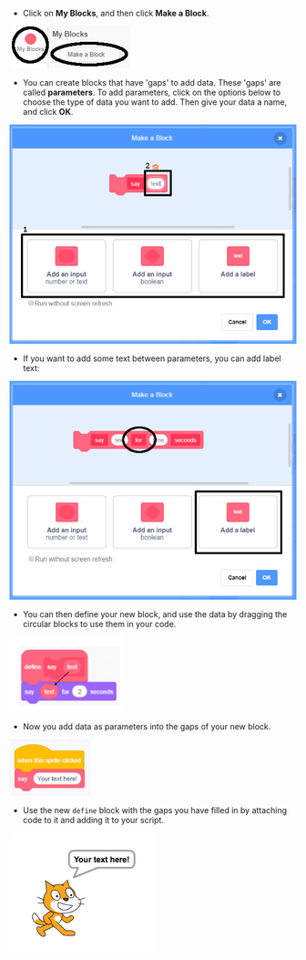 + Click on **My Blocks**, and then click **Make a Block**.

![My Blocks](images/my-blocks-annotated.png)

+ You can create blocks that have 'gaps' to add data. These 'gaps' are called __parameters__. To add parameters, click on the options below to choose the type of data you want to add. Then give your data a name, and click **OK**.

![Create a new block with parameters](images/parameter-create-annotated.png)

+ If you want to add some text between parameters, you can add label text:

![Create a new block with parameters](images/parameter-label-text-annotated.png)

+ You can then define your new block, and use the data by dragging the circular blocks to use them in your code.

![Define a new block with parameters](images/parameter-define-annotated.png)

+ Now you add data as parameters into the gaps of your new block.

![Use a new block with parameters](images/parameter-use.png)

+ Use the new `define` block with the gaps you have filled in by attaching code to it and adding it to your script.

![Test a new block with parameters](images/parameter-test.png)
